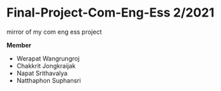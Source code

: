 # Final-Project-Com-Eng-Ess 2/2021
mirror of my com eng ess project

**Member**
- Werapat Wangrungroj
- Chakkrit Jongkraijak
- Napat Srithavalya
- Natthaphon Suphansri

